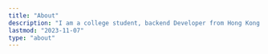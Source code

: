 ```yaml
---
title: "About"
description: "I am a college student, backend Developer from Hong Kong based in United Kingdom. I make Minecraft Mods and Plugins, a Discord bot for the CODM community, also various websites for people to use. I aim to create free, minimal and open source software for public use. Currently I am studying A levels, doing Maths, Further Maths, Computer Science and Phyiscs."
lastmod: "2023-11-07"
type: "about"
---
```

